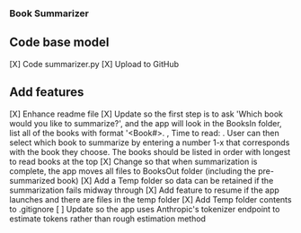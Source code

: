 ### Book Summarizer
## Code base model
[X] Code summarizer.py
[X] Upload to GitHub

## Add features
[X] Enhance readme file
[X] Update so the first step is to ask 'Which book would you like to summarize?', and the app will look in the BooksIn folder, list all of the books with format '<Book#>. <FileName>, Time to read: <Estimated time to read>. User can then select which book to summarize by entering a number 1-x that corresponds with the book they choose. The books should be listed in order with longest to read books at the top
[X] Change so that when summarization is complete, the app moves all files to BooksOut folder (including the pre-summarized book)
[X] Add a Temp folder so data can be retained if the summarization fails midway through
[X] Add feature to resume if the app launches and there are files in the temp folder
[X] Add Temp folder contents to .gitignore
[ ] Update so the app uses Anthropic's tokenizer endpoint to estimate tokens rather than rough estimation method
